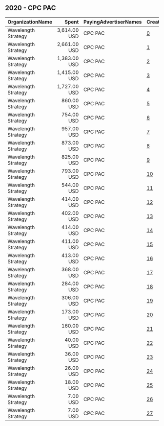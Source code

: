 ## 2020 - CPC PAC 
|OrganizationName|Spent|PayingAdvertiserNames|CreativeUrls|Impressions|Genders|AgeBrackets|CountryCodes|BillingAddresses|CandidateBallotInformation|
|:---|---:|:---|:---|---:|:---|:---|:---|:---|:---|
|Wavelength Strategy|3,614.00 USD|CPC PAC|[0](https://www.snap.com/political-ads/asset/202353a0e864f11692f67f766a511a0279a103227ccafdbda68d536e2fe8a7ec?mediaType=jpg)|723,475||18+|united states|US||
|Wavelength Strategy|2,661.00 USD|CPC PAC|[1](https://www.snap.com/political-ads/asset/05a926f5eb3cbf01beff1347abc9720dd81b7ae45f28cf86666fe16075199b4d?mediaType=mp4)|532,816||18+|united states|US||
|Wavelength Strategy|1,383.00 USD|CPC PAC|[2](https://www.snap.com/political-ads/asset/bdb7c18002d79a8c7e84b38fe1bdee8f2c90555b4a6410fdd6219554a9fa41b3?mediaType=mp4)|431,567||18-34|united states|US|Mondaire Jones|
|Wavelength Strategy|1,415.00 USD|CPC PAC|[3](https://www.snap.com/political-ads/asset/26921460705f4bdd152a064e6b90eaae67d7013c4107683ed5420e875900d304?mediaType=mp4)|348,528||18-34|united states|US|Mondaire Jones|
|Wavelength Strategy|1,727.00 USD|CPC PAC|[4](https://www.snap.com/political-ads/asset/21c964bbbc0edcb6cf14fb148d557b87fc34579328121e6f9a28765f68a56a5c?mediaType=mp4)|345,872||18+|united states|US||
|Wavelength Strategy|860.00 USD|CPC PAC|[5](https://www.snap.com/political-ads/asset/1894ad0b7dba4db15349d715ea10b895e8eb96e3244b172c0754204053a73630?mediaType=mp4)|235,140||18-34|united states|US|Mondaire Jones|
|Wavelength Strategy|754.00 USD|CPC PAC|[6](https://www.snap.com/political-ads/asset/d7e4cb02b487e267374d27f5e8d344f31786e4698196a3d64c641a38fd3bdcd3?mediaType=jpg)|209,376||18-34|united states|US|Mondaire Jones|
|Wavelength Strategy|957.00 USD|CPC PAC|[7](https://www.snap.com/political-ads/asset/83eeccf2faa3ef1971707e07c5e0a11d905888adfa9a6c1e56e81856693981c7?mediaType=mp4)|193,322||18+|united states|US||
|Wavelength Strategy|873.00 USD|CPC PAC|[8](https://www.snap.com/political-ads/asset/f4fafd759b00c3748aa3755dbdaeebc038018da2613fe576127bbde9c1e850f3?mediaType=mp4)|176,862||18+|united states|US||
|Wavelength Strategy|825.00 USD|CPC PAC|[9](https://www.snap.com/political-ads/asset/815a3fd633c2276150583e4178201063c911741390653b8442d2b3da981e0ba4?mediaType=jpg)|166,942||18+|united states|US||
|Wavelength Strategy|793.00 USD|CPC PAC|[10](https://www.snap.com/political-ads/asset/4f637d4533791a90c1a9f98dc050ac56f0b92be7d26a38a1b24cbe211fdf2c74?mediaType=mp4)|160,276||18+|united states|US||
|Wavelength Strategy|544.00 USD|CPC PAC|[11](https://www.snap.com/political-ads/asset/b41971f3372ae16794e62b9d29b2c498a1464b9546f3dfbe62fd204e940d36fb?mediaType=mp4)|135,171||18-34|united states|US|Mondaire Jones|
|Wavelength Strategy|414.00 USD|CPC PAC|[12](https://www.snap.com/political-ads/asset/9dd6b951a492b6b8eceb8f1de37d39124ade9ca7376021ea77f7394046075a90?mediaType=mp4)|114,748||18-34|united states|US|Mondaire Jones|
|Wavelength Strategy|402.00 USD|CPC PAC|[13](https://www.snap.com/political-ads/asset/be892a8628a9d0d58d7245af6c7961fd3e4c383b41e3e39736b277e11f0d3512?mediaType=jpg)|96,458||18-34|united states|US|Mondaire Jones|
|Wavelength Strategy|414.00 USD|CPC PAC|[14](https://www.snap.com/political-ads/asset/2a796b9e7fd1b4267fcfd26e1e7ba36405c5ff0f1270aa067bbd548ef5516258?mediaType=jpg)|83,942||18+|united states|US||
|Wavelength Strategy|411.00 USD|CPC PAC|[15](https://www.snap.com/political-ads/asset/4623bbcf3dc8de04d8330255f4dab26186588060283ffb612e50ac7955900a54?mediaType=mp4)|83,015||18+|united states|US||
|Wavelength Strategy|413.00 USD|CPC PAC|[16](https://www.snap.com/political-ads/asset/202353a0e864f11692f67f766a511a0279a103227ccafdbda68d536e2fe8a7ec?mediaType=jpg)|82,748||18+|united states|US||
|Wavelength Strategy|368.00 USD|CPC PAC|[17](https://www.snap.com/political-ads/asset/05a926f5eb3cbf01beff1347abc9720dd81b7ae45f28cf86666fe16075199b4d?mediaType=mp4)|73,905||18+|united states|US||
|Wavelength Strategy|284.00 USD|CPC PAC|[18](https://www.snap.com/political-ads/asset/7878a18f45b6f4a8c2f27889091a54140788709a78c91065868a396ab8a548b7?mediaType=mp4)|71,778||18-34|united states|US|Mondaire Jones|
|Wavelength Strategy|306.00 USD|CPC PAC|[19](https://www.snap.com/political-ads/asset/21c964bbbc0edcb6cf14fb148d557b87fc34579328121e6f9a28765f68a56a5c?mediaType=mp4)|61,357||18+|united states|US||
|Wavelength Strategy|173.00 USD|CPC PAC|[20](https://www.snap.com/political-ads/asset/61d9a8a2cc669f729784375cea28a0d2329bd35b3a8afb1cea3224e5e3c2d402?mediaType=jpg)|38,810||18-34|united states|US|Mondaire Jones|
|Wavelength Strategy|160.00 USD|CPC PAC|[21](https://www.snap.com/political-ads/asset/31eb119ed03ed4b81fdade9fb17d47adc971541e4d41312eb4abd95f5f2e25cf?mediaType=jpg)|38,329||18-34|united states|US|Mondaire Jones|
|Wavelength Strategy|40.00 USD|CPC PAC|[22](https://www.snap.com/political-ads/asset/55f215a3357de3d9c65eeb0d2349262089a8b541689c5e42b787eb9222651120?mediaType=mp4)|3,561||18+|united states|US||
|Wavelength Strategy|36.00 USD|CPC PAC|[23](https://www.snap.com/political-ads/asset/4914cd8aff2bce23a3a76cba5eb4b5e10e4182d85cdffd6ca44d52b92948a28c?mediaType=mp4)|3,228||18+|united states|US||
|Wavelength Strategy|26.00 USD|CPC PAC|[24](https://www.snap.com/political-ads/asset/967e2dd97a9dd69cad2edc619d8450fd00e64d7d9c4345f7e174709836d447fc?mediaType=mp4)|2,377||18+|united states|US||
|Wavelength Strategy|18.00 USD|CPC PAC|[25](https://www.snap.com/political-ads/asset/ca9b8addd18adbf0242ca341243da661adcbf1b85e9ba01c4ab58043711217c0?mediaType=mp4)|1,600||18+|united states|US||
|Wavelength Strategy|7.00 USD|CPC PAC|[26](https://www.snap.com/political-ads/asset/22617d52ac7a0742931afe0ea394c21df66f0044cc521f8a736814ad2efe7099?mediaType=mp4)|708||18+|united states|US||
|Wavelength Strategy|7.00 USD|CPC PAC|[27](https://www.snap.com/political-ads/asset/794ac52b8b9cee672ff86a904caef5e5ef594665101c7ee45e756a1c5f7ba8cf?mediaType=mp4)|690||18+|united states|US||
